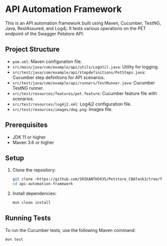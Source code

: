 # API Automation Framework

This is an API automation framework built using Maven, Cucumber, TestNG, Java, RestAssured, and Log4j. It tests various operations on the PET endpoint of the Swagger Petstore API.

## Project Structure

- `pom.xml`: Maven configuration file.
- `src/main/java/com/example/api/utils/LogUtil.java`: Utility for logging.
- `src/test/java/com/example/api/stepdefinitions/PetSteps.java`: Cucumber step definitions for API scenarios.
- `src/test/java/com/example/api/runners/TestRunner.java`: Cucumber TestNG runner.
- `src/test/resources/features/pet.feature`: Cucumber feature file with scenarios.
- `src/test/resources/log4j2.xml`: Log4j2 configuration file.
- `src/test/resources/images/dog.png`: Images file.

## Prerequisites

- JDK 11 or higher
- Maven 3.6 or higher

## Setup

1. Clone the repository:
    ```sh
    git clone <https://github.com/SRIKANTH5035/Petstore_CBATask3/tree/feature/srikanth-CBATest>
    cd api-automation-framework
    ```

2. Install dependencies:
    ```sh
    mvn clean install
    ```

## Running Tests

To run the Cucumber tests, use the following Maven command:

```sh
mvn test
